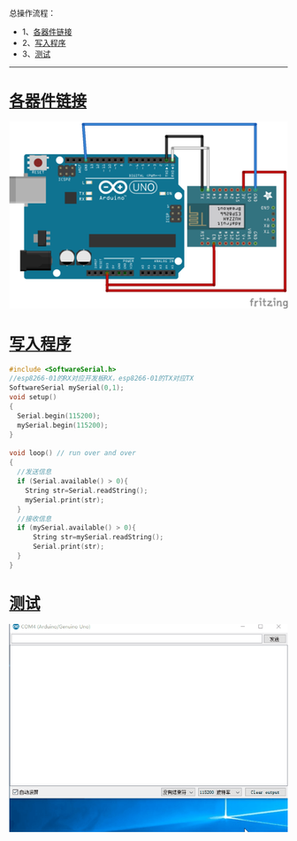 总操作流程：
- 1、[各器件链接](#ESP8266-01)
- 2、[写入程序](#ESP8266-02)
- 3、[测试](#ESP8266-03)

----------
# <a name="ESP8266-01" href="#" >各器件链接</a>

![](image/3-1.png)

# <a name="ESP8266-02" href="#" >写入程序</a>
```c
#include <SoftwareSerial.h>
//esp8266-01的RX对应开发板RX，esp8266-01的TX对应TX
SoftwareSerial mySerial(0,1); 
void setup()
{
  Serial.begin(115200);
  mySerial.begin(115200);
}

void loop() // run over and over
{
  //发送信息
  if (Serial.available() > 0){
    String str=Serial.readString();
    mySerial.print(str);
  }
  //接收信息
  if (mySerial.available() > 0){
      String str=mySerial.readString();
      Serial.print(str);
  }
}
```
# <a name="ESP8266-03" href="#" >测试</a>

![](image/3-2.gif)